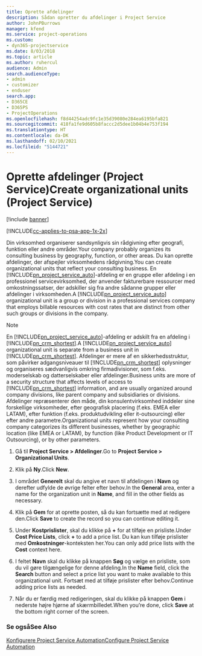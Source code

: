 ```yaml
---
title: Oprette afdelinger
description: Sådan opretter du afdelinger i Project Service
author: JohnPBurrows
manager: kfend
ms.service: project-operations
ms.custom:
- dyn365-projectservice
ms.date: 8/03/2018
ms.topic: article
ms.author: ruhercul
audience: Admin
search.audienceType:
- admin
- customizer
- enduser
search.app:
- D365CE
- D365PS
- ProjectOperations
ms.openlocfilehash: f8d44254adc9fc1e35d39080e284ea6195bfa821
ms.sourcegitcommit: 418fa1fe9d605b8faccc2d5dee1b04b4e753f194
ms.translationtype: HT
ms.contentlocale: da-DK
ms.lasthandoff: 02/10/2021
ms.locfileid: "5144721"
---
```

# <a name="create-organizational-units-project-service"></a><span data-ttu-id="5117f-103">Oprette afdelinger (Project Service)</span><span class="sxs-lookup"><span data-stu-id="5117f-103">Create organizational units (Project Service)</span></span>

[!include [banner](../includes/psa-now-project-operations.md)]

[!INCLUDE[cc-applies-to-psa-app-1x-2x](../includes/cc-applies-to-psa-app-1x-2x.md)]

<span data-ttu-id="5117f-104">Din virksomhed organiserer sandsynligvis sin rådgivning efter geografi, funktion eller andre områder.</span><span class="sxs-lookup"><span data-stu-id="5117f-104">Your company probably organizes its consulting business by geography, function, or other areas.</span></span> <span data-ttu-id="5117f-105">Du kan oprette afdelinger, der afspejler virksomhedens rådgivning.</span><span class="sxs-lookup"><span data-stu-id="5117f-105">You can create organizational units that reflect your consulting business.</span></span> <span data-ttu-id="5117f-106">En [!INCLUDE[pn_project_service_auto](../includes/pn-project-service-auto.md)]-afdeling er en gruppe eller afdeling i en professionel servicevirksomhed, der anvender fakturerbare ressourcer med omkostningssatser, der adskiller sig fra andre sådanne grupper eller afdelinger i virksomheden.</span><span class="sxs-lookup"><span data-stu-id="5117f-106">A [!INCLUDE[pn_project_service_auto](../includes/pn-project-service-auto.md)] organizational unit is a group or division in a professional services company that employs billable resources with cost rates that are distinct from other such groups or divisions in the company.</span></span>  
  
> [!NOTE]
>  <span data-ttu-id="5117f-107">En [!INCLUDE[pn_project_service_auto](../includes/pn-project-service-auto.md)]-afdeling er adskilt fra en afdeling i [!INCLUDE[pn_crm_shortest](../includes/pn-crm-shortest.md)].</span><span class="sxs-lookup"><span data-stu-id="5117f-107">A [!INCLUDE[pn_project_service_auto](../includes/pn-project-service-auto.md)] organizational unit is separate from a business unit in [!INCLUDE[pn_crm_shortest](../includes/pn-crm-shortest.md)].</span></span> <span data-ttu-id="5117f-108">Afdelinger er mere af en sikkerhedsstruktur, som påvirker adgangsniveauer til [!INCLUDE[pn_crm_shortest](../includes/pn-crm-shortest.md)] oplysninger og organiseres sædvanligvis omkring firmadivisioner, som f.eks. moderselskab og datterselskaber eller afdelinger.</span><span class="sxs-lookup"><span data-stu-id="5117f-108">Business units are more of a security structure that affects levels of access to [!INCLUDE[pn_crm_shortest](../includes/pn-crm-shortest.md)] information, and are usually organized around company divisions, like parent company and subsidiaries or divisions.</span></span> <span data-ttu-id="5117f-109">Afdelinger repræsenterer den måde, din konsulentvirksomhed inddeler sine forskellige virksomheder, efter geografisk placering (f.eks. EMEA eller LATAM), efter funktion (f.eks. produktudvikling eller it-outsourcing) eller efter andre parametre.</span><span class="sxs-lookup"><span data-stu-id="5117f-109">Organizational units represent how your consulting company categorizes its different businesses, whether by geographic location (like EMEA or LATAM), by function (like Product Development or IT Outsourcing), or by other parameters.</span></span>  
  
1.  <span data-ttu-id="5117f-110">Gå til **Project Service > Afdelinger**.</span><span class="sxs-lookup"><span data-stu-id="5117f-110">Go to **Project Service > Organizational Units**.</span></span>  
  
2.  <span data-ttu-id="5117f-111">Klik på **Ny**.</span><span class="sxs-lookup"><span data-stu-id="5117f-111">Click **New**.</span></span>  
  
3.  <span data-ttu-id="5117f-112">I området **Generelt** skal du angive et navn til afdelingen i **Navn** og derefter udfylde de øvrige felter efter behov.</span><span class="sxs-lookup"><span data-stu-id="5117f-112">In the **General** area, enter a name for the organization unit in **Name**, and fill in the other fields as necessary.</span></span>  
  
4.  <span data-ttu-id="5117f-113">Klik på **Gem** for at oprette posten, så du kan fortsætte med at redigere den.</span><span class="sxs-lookup"><span data-stu-id="5117f-113">Click **Save** to create the record so you can continue editing it.</span></span>  
  
5.  <span data-ttu-id="5117f-114">Under **Kostprislister**, skal du klikke på **+** for at tilføje en prisliste.</span><span class="sxs-lookup"><span data-stu-id="5117f-114">Under **Cost Price Lists**, click **+** to add a price list.</span></span> <span data-ttu-id="5117f-115">Du kan kun tilføje prislister med **Omkostninger**-konteksten her.</span><span class="sxs-lookup"><span data-stu-id="5117f-115">You can only add price lists with the **Cost** context here.</span></span>  
  
6.  <span data-ttu-id="5117f-116">I feltet **Navn** skal du klikke på knappen **Søg** og vælge en prisliste, som du vil gøre tilgængelige for denne afdeling.</span><span class="sxs-lookup"><span data-stu-id="5117f-116">In the **Name** field, click the **Search** button and select a price list you want to make available to this organizational unit.</span></span> <span data-ttu-id="5117f-117">Fortsæt med at tilføje prislister efter behov.</span><span class="sxs-lookup"><span data-stu-id="5117f-117">Continue adding price lists as needed.</span></span>  
  
7.  <span data-ttu-id="5117f-118">Når du er færdig med redigeringen, skal du klikke på knappen **Gem** i nederste højre hjørne af skærmbilledet.</span><span class="sxs-lookup"><span data-stu-id="5117f-118">When you’re done, click **Save** at the bottom right corner of the screen.</span></span>  
  
### <a name="see-also"></a><span data-ttu-id="5117f-119">Se også</span><span class="sxs-lookup"><span data-stu-id="5117f-119">See Also</span></span>  
 [<span data-ttu-id="5117f-120">Konfigurere Project Service Automation</span><span class="sxs-lookup"><span data-stu-id="5117f-120">Configure Project Service Automation</span></span>](../psa/configure.md)
